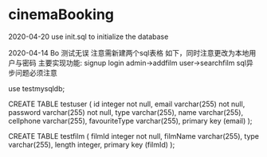 # cinemaBooking
2020-04-20 use init.sql to initialize the database


2020-04-14 Bo 测试无误
注意需新建两个sql表格 如下，同时注意更改为本地用户与密码
主要实现功能: signup login admin->addfilm user->searchfilm
sql异步问题必须注意

use testmysqldb;

CREATE TABLE testuser (
  id integer not null,
  email varchar(255) not null,
  password varchar(255) not null,
  type varchar(255),
  name varchar(255),
  cellphone varchar(255),
  favouriteType varchar(255),
  primary key (email)
);

CREATE TABLE testfilm (
    filmId integer not null,
    filmName varchar(255),
    type varchar(255),
    length integer,
    primary key (filmId)
);
